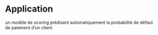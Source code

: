 # Application
un modèle de scoring prédisant automatiquement la probabilité de défaut de paiement d’un client.
